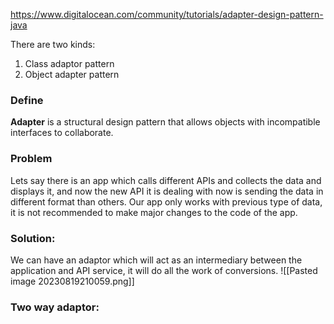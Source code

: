 https://www.digitalocean.com/community/tutorials/adapter-design-pattern-java

There are two kinds:
1. Class adaptor pattern
2. Object adapter pattern
### Define
**Adapter** is a structural design pattern that allows objects with incompatible interfaces to collaborate.

### Problem
Lets say there is an app which calls different APIs and collects the data and displays it, and now the new API it is dealing with now is sending the data in different format than others. 
Our app only works with previous type of data, it is not recommended to make major changes to the code of the app.

### Solution:
We can have an adaptor which will act as an intermediary between the application and API service, it will do all the work of conversions.
![[Pasted image 20230819210059.png]]

### Two way adaptor:
